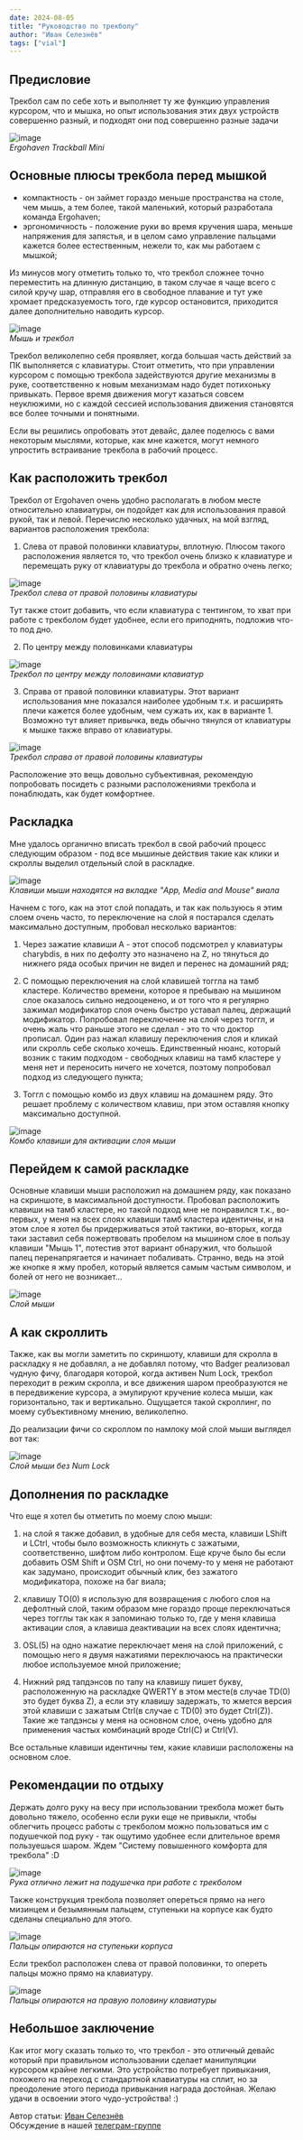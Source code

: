 ```yaml
---
date: 2024-08-05
title: "Руководство по трекболу"
author: "Иван Селезнёв"
tags: ["vial"]
---
```


## Предисловие
Трекбол сам по себе хоть и выполняет ту же функцию управления курсором, что и мышка, но опыт использования этих двух устройств совершенно разный, и подходят они под совершенно разные задачи

![image](/images/trackball_mini/01.png)  
*Ergohaven Trackball Mini*

## Основные плюсы трекбола перед мышкой
- компактность - он займет гораздо меньше пространства на столе, чем мышь, а тем более, такой маленький, который разработала команда Ergohaven;
- эргономичность - положение руки во время кручения шара, меньше напряжения для запястья, и в целом само управление пальцами кажется более естественным, нежели то, как мы работаем с мышкой;

Из минусов могу отметить только то, что трекбол сложнее точно переместить на длинную дистанцию, в таком случае я чаще всего с силой кручу шар, отправляя его в свободное плавание и тут уже хромает предсказуемость того, где курсор остановится, приходится далее дополнительно наводить курсор.

![image](/images/trackball_mini/02.png)  
*Мышь и трекбол*

Трекбол великолепно себя проявляет, когда большая часть действий за ПК выполняется с клавиатуры.
Стоит отметить, что при управлении курсором с помощью трекбола задействуются другие механизмы в руке, соответственно к новым механизмам надо будет потихоньку привыкать. Первое время движения могут казаться совсем неуклюжими, но с каждой сессией использования движения становятся все более точными и понятными.

Если вы решились опробовать этот девайс, далее поделюсь с вами некоторым мыслями, которые, как мне кажется, могут немного упростить встраивание трекбола в рабочий процесс.

## Как расположить трекбол
Трекбол от Ergohaven очень удобно располагать в любом месте относительно клавиатуры, он подойдет как для использования правой рукой, так и левой. Перечислю несколько удачных, на мой взгляд, вариантов расположения трекбола:

1. Слева от правой половинки клавиатуры, вплотную. Плюсом такого расположения является то, что трекбол очень близко к клавиатуре и перемещать руку от клавиатуры до трекбола и обратно очень легко;

![image](/images/trackball_mini/03.png)  
*Трекбол слева от правой половины клавиатуры*

Тут также стоит добавить, что если клавиатура с тентингом, то хват при работе с трекболом будет удобнее, если его приподнять, подложив что-то под дно.

2. По центру между половинками клавиатуры

![image](/images/trackball_mini/04.png)  
*Трекбол по центру между половинами клавиатур*

3. Справа от правой половинки клавиатуры. Этот вариант использования мне показался наиболее удобным т.к. и расширять плечи кажется более удобным, чем сужать их, как в варианте 1. Возможно тут влияет привычка, ведь обычно тянулся от клавиатуры к мышке также вправо от клавиатуры.

![image](/images/trackball_mini/05.png)  
*Трекбол справа от правой половины клавиатуры*

Расположение это вещь довольно субъективная, рекомендую попробовать посидеть с разными расположениями трекбола и понаблюдать, как будет комфортнее.

## Раскладка
Мне удалось органично вписать трекбол в свой рабочий процесс следующим образом - под все мышиные действия такие как клики и скроллы выделил отдельный слой в раскладке.

![image](/images/trackball_mini/06.png)  
*Клавиши мыши находятся на вкладке "App, Media and Mouse" виала*

Начнем с того, как на этот слой попадать, и так как пользуюсь я этим слоем очень часто, то переключение на слой я постарался сделать максимально доступным, пробовал несколько вариантов:

1. Через зажатие клавиши A - этот способ подсмотрел у клавиатуры charybdis, в них по дефолту это назначено на Z, но тянуться до нижнего ряда особых причин не видел и перенес на домашний ряд;

2. С помощью переключения на слой клавишей тоггла на тамб кластере. Количество времени, которое я пребываю на мышином слое оказалось сильно недооценено, и от того что я регулярно зажимал модификатор слоя очень быстро уставал палец, держащий модификатор. Попробовал переключение на слой через тоггл, и очень жаль что раньше этого не сделал - это то что доктор прописал. Один раз нажал клавишу переключения слоя и кликай или скролль себе сколько хочешь. Единственный нюанс, который возник с таким подходом - свободных клавиш на тамб кластере у меня нет и переносить ничего не хочется, поэтому попробовал подход из следующего пункта;

3. Тоггл с помощью комбо из двух клавиш на домашнем ряду. Это решает проблему с количеством клавиш, при этом оставляя кнопку максимально доступной.

![image](/images/trackball_mini/07.png)  
*Комбо клавиши для активации слоя мыши*


## Перейдем к самой раскладке
Основные клавиши мыши расположил на домашнем ряду, как показано на скриншоте, в максимальной доступности. Пробовал расположить клавиши на тамб кластере, но такой подход мне не понравился т.к., во-первых, у меня на всех слоях клавиши тамб кластера идентичны, и на этом слое я хотел бы придерживаться этой тактики, во-вторых, когда таки заставил себя пожертвовать пробелом на мышином слое в пользу клавиши "Мышь 1", потестив этот вариант обнаружил, что большой палец перенапрягается и начинает побаливать. Странно, ведь на этой же кнопке я жму пробел, который является самым частым символом, и болей от него не возникает...

![image](/images/trackball_mini/08.png)  
*Слой мыши*

## А как скроллить
Также, как вы могли заметить по скриншоту, клавиши для скролла в раскладку я не добавлял, а не добавлял потому, что Badger реализовал чудную фичу, благодаря которой, когда активен Num Lock, трекбол переходит в режим скролла, и все движения шаром преобразуются не в передвижение курсора, а эмулируют кручение колеса мыши, как горизонтально, так и вертикально. Ощущается такой скроллинг, по моему субъективному мнению, великолепно.

До реализации фичи со скроллом по намлоку мой слой мыши выглядел вот так:

![image](/images/trackball_mini/09.png)  
*Слой мыши без Num Lock*


## Дополнения по раскладке
Что еще я хотел бы отметить по моему слою мыши:
1. на слой я также добавил, в удобные для себя места, клавиши LShift и LCtrl, чтобы было возможность кликнуть с зажатыми, соответственно, шифтом либо контролом. Еще круче было бы если добавить OSM Shift и OSM Ctrl, но они почему-то у меня не работают как задумано, происходит обычный клик, без зажатого модификатора, похоже на баг виала;

2. клавишу TO(0) я использую для возвращения с любого слоя на дефолтный слой, таким образом мне гораздо проще переключаться через тогглы так как я запоминаю только то, где у меня клавиша активации слоя, а клавиша деактивации на всех слоях идентична;

3. OSL(5) на одно нажатие переключает меня на слой приложений, с помощью него я двумя нажатиями переключаюсь на практически любое используемое мной приложение;

4. Нижний ряд тапдэнсов по тапу на клавишу пишет букву, расположенную на раскладке QWERTY в этом месте(в случае TD(0) это будет буква Z), а если эту клавишу задержать, то жмется версия этой клавиши с зажатым Ctrl(в случае с TD(0) это будет Ctrl(Z)). Такие же тапдэнсы у меня на основном слое, очень удобно для применения частых комбинаций вроде Ctrl(C) и Ctrl(V).

Все остальные клавиши идентичны тем, какие клавиши расположены на основном слое.

## Рекомендации по отдыху
Держать долго руку на весу при использовании трекбола может быть довольно тяжело, особенно если руки еще не привыкли, чтобы облегчить процесс работы с трекболом можно пользоваться им с подушечкой под руку - так ощутимо удобнее если длительное время пользуешься шаром. Ждем "Систему повышенного комфорта для трекбола" :D


![image](/images/trackball_mini/10.png)  
*Рука отлично лежит на подушечка при работе с трекболом*

Также конструкция трекбола позволяет опереться прямо на него мизинцем и безымянным пальцем, ступеньки на корпусе как будто сделаны специально для этого.

![image](/images/trackball_mini/11.png)  
*Пальцы опираются на ступеньки корпуса*

Если трекбол расположен слева от правой половинки, то опереть пальцы можно прямо на клавиатуру.

![image](/images/trackball_mini/12.png)  
*Пальцы опираются на правую половину клавиатуры*

## Небольшое заключение
Как итог могу сказать только то, что трекбол - это отличный девайс который при правильном использовании сделает манипуляции курсором крайне легкими. Это устройство потребует привыкания, похожего на переход с стандартной клавиатуры на сплит, но за преодоление этого периода привыкания награда достойная.
Желаю удачи в освоении этого чудо-устройства! :)  

Автор статьи: [Иван Селезнёв](https://t.me/Wanyan1337)  
Обсуждение в нашей [телеграм-группе](https://t.me/+E-mlq11c97AyZmY6)
